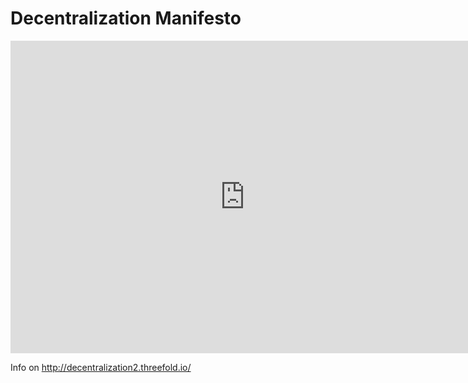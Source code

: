 # Decentralization Manifesto


<iframe width="750" height="500" src="http://decentralization2.threefold.io/" frameborder="0"></iframe>



Info on http://decentralization2.threefold.io/